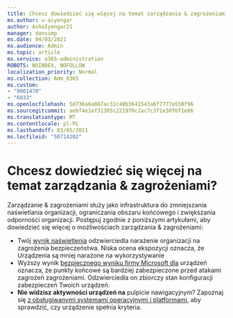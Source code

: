 ```yaml
---
title: Chcesz dowiedzieć się więcej na temat zarządzania & zagrożeniami?
ms.author: v-aiyengar
author: AshaIyengar21
manager: dansimp
ms.date: 04/03/2021
ms.audience: Admin
ms.topic: article
ms.service: o365-administration
ROBOTS: NOINDEX, NOFOLLOW
localization_priority: Normal
ms.collection: Adm_O365
ms.custom:
- "9001470"
- "6033"
ms.openlocfilehash: 5d736a6a867ac31c40b3641543a6f7777e550f96
ms.sourcegitcommit: aebf4e1ef31305c2219f0c2ac7c3f1e30f6f1e66
ms.translationtype: MT
ms.contentlocale: pl-PL
ms.lasthandoff: 03/05/2021
ms.locfileid: "50714202"
---
```

# <a name="need-to-know-more-on-threat--vulnerability-management"></a>Chcesz dowiedzieć się więcej na temat zarządzania & zagrożeniami?

Zarządzanie & zagrożeniami służy jako infrastruktura do zmniejszania naświetlania organizacji, ograniczania obszaru końcowego i zwiększania odporności organizacji. Postępuj zgodnie z poniższymi artykułami, aby dowiedzieć się więcej o możliwościach zarządzania & zagrożeniami:

- Twój [wynik naświetlenia](https://docs.microsoft.com/windows/security/threat-protection/microsoft-defender-atp/tvm-exposure-score) odzwierciedla narażenie organizacji na zagrożenia bezpieczeństwa. Niska ocena ekspozycji oznacza, że Urządzenia są mniej narażone na wykorzystywanie
- Wyższy wynik [bezpiecznego wyniku firmy Microsoft dla](https://docs.microsoft.com/windows/security/threat-protection/microsoft-defender-atp/tvm-microsoft-secure-score-devices) urządzeń oznacza, że punkty końcowe są bardziej zabezpieczone przed atakami zagrożeń zagrożeniami. Odzwierciedla on zbiorczy stan konfiguracji zabezpieczeń Twoich urządzeń.
- **Nie widzisz aktywności urządzeń na** pulpicie nawigacyjnym? Zapoznaj się [z obsługiwanymi systemami operacyjnymi i platformami,](https://docs.microsoft.com/windows/security/threat-protection/microsoft-defender-atp/tvm-supported-os) aby sprawdzić, czy urządzenie spełnia kryteria.
